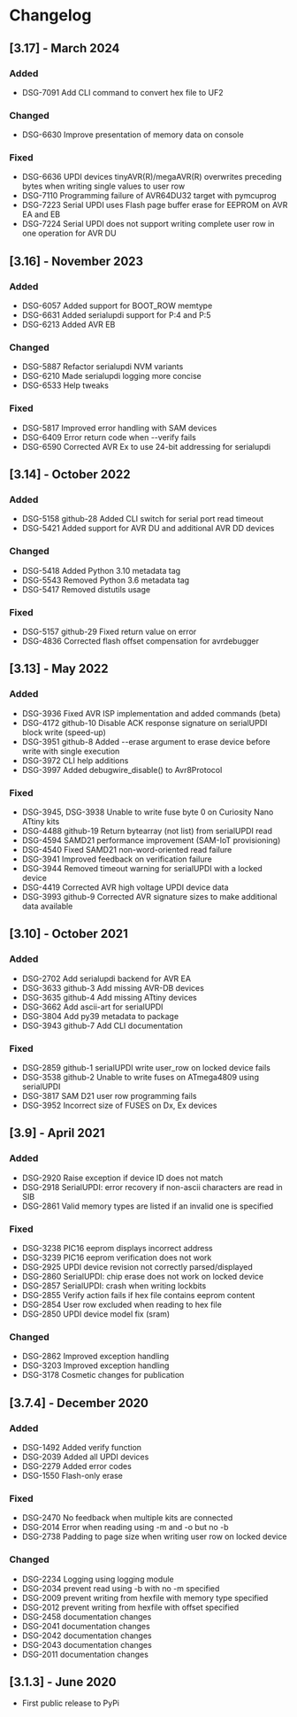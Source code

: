 # Changelog


## [3.17] - March 2024

### Added
- DSG-7091 Add CLI command to convert hex file to UF2

### Changed
- DSG-6630 Improve presentation of memory data on console

### Fixed
- DSG-6636 UPDI devices tinyAVR(R)/megaAVR(R) overwrites preceding bytes when writing single values to user row
- DSG-7110 Programming failure of AVR64DU32 target with pymcuprog
- DSG-7223 Serial UPDI uses Flash page buffer erase for EEPROM on AVR EA and EB
- DSG-7224 Serial UPDI does not support writing complete user row in one operation for AVR DU

## [3.16] - November 2023

### Added
- DSG-6057 Added support for BOOT_ROW memtype
- DSG-6631 Added serialupdi support for P:4 and P:5
- DSG-6213 Added AVR EB

### Changed
- DSG-5887 Refactor serialupdi NVM variants
- DSG-6210 Made serialupdi logging more concise
- DSG-6533 Help tweaks

### Fixed
- DSG-5817 Improved error handling with SAM devices
- DSG-6409 Error return code when --verify fails
- DSG-6590 Corrected AVR Ex to use 24-bit addressing for serialupdi

## [3.14] - October 2022

### Added
- DSG-5158 github-28 Added CLI switch for serial port read timeout
- DSG-5421 Added support for AVR DU and additional AVR DD devices

### Changed
- DSG-5418 Added Python 3.10 metadata tag
- DSG-5543 Removed Python 3.6 metadata tag
- DSG-5417 Removed distutils usage

### Fixed
- DSG-5157 github-29 Fixed return value on error
- DSG-4836 Corrected flash offset compensation for avrdebugger

## [3.13] - May 2022

### Added
- DSG-3936 Fixed AVR ISP implementation and added commands (beta)
- DSG-4172 github-10 Disable ACK response signature on serialUPDI block write (speed-up)
- DSG-3951 github-8 Added --erase argument to erase device before write with single execution
- DSG-3972 CLI help additions
- DSG-3997 Added debugwire_disable() to Avr8Protocol

### Fixed
- DSG-3945, DSG-3938 Unable to write fuse byte 0 on Curiosity Nano ATtiny kits
- DSG-4488 github-19 Return bytearray (not list) from serialUPDI read
- DSG-4594 SAMD21 performance improvement (SAM-IoT provisioning)
- DSG-4540 Fixed SAMD21 non-word-oriented read failure
- DSG-3941 Improved feedback on verification failure
- DSG-3944 Removed timeout warning for serialUPDI with a locked device
- DSG-4419 Corrected AVR high voltage UPDI device data
- DSG-3993 github-9 Corrected AVR signature sizes to make additional data available

## [3.10] - October 2021

### Added
- DSG-2702 Add serialupdi backend for AVR EA
- DSG-3633 github-3 Add missing AVR-DB devices
- DSG-3635 github-4 Add missing ATtiny devices
- DSG-3662 Add ascii-art for serialUPDI
- DSG-3804 Add py39 metadata to package
- DSG-3943 github-7 Add CLI documentation

### Fixed
- DSG-2859 github-1 serialUPDI write user_row on locked device fails
- DSG-3538 github-2 Unable to write fuses on ATmega4809 using serialUPDI
- DSG-3817 SAM D21 user row programming fails
- DSG-3952 Incorrect size of FUSES on Dx, Ex devices

## [3.9] - April 2021

### Added
- DSG-2920 Raise exception if device ID does not match
- DSG-2918 SerialUPDI: error recovery if non-ascii characters are read in SIB
- DSG-2861 Valid memory types are listed if an invalid one is specified

### Fixed
- DSG-3238 PIC16 eeprom displays incorrect address
- DSG-3239 PIC16 eeprom verification does not work
- DSG-2925 UPDI device revision not correctly parsed/displayed
- DSG-2860 SerialUPDI: chip erase does not work on locked device
- DSG-2857 SerialUPDI: crash when writing lockbits
- DSG-2855 Verify action fails if hex file contains eeprom content
- DSG-2854 User row excluded when reading to hex file
- DSG-2850 UPDI device model fix (sram)

### Changed
- DSG-2862 Improved exception handling
- DSG-3203 Improved exception handling
- DSG-3178 Cosmetic changes for publication

## [3.7.4] - December 2020

### Added
- DSG-1492 Added verify function
- DSG-2039 Added all UPDI devices
- DSG-2279 Added error codes
- DSG-1550 Flash-only erase

### Fixed
- DSG-2470 No feedback when multiple kits are connected
- DSG-2014 Error when reading using -m and -o but no -b
- DSG-2738 Padding to page size when writing user row on locked device

### Changed
- DSG-2234 Logging using logging module
- DSG-2034 prevent read using -b with no -m specified
- DSG-2009 prevent writing from hexfile with memory type specified
- DSG-2012 prevent writing from hexfile with offset specified
- DSG-2458 documentation changes
- DSG-2041 documentation changes
- DSG-2042 documentation changes
- DSG-2043 documentation changes
- DSG-2011 documentation changes

## [3.1.3] - June 2020
- First public release to PyPi
